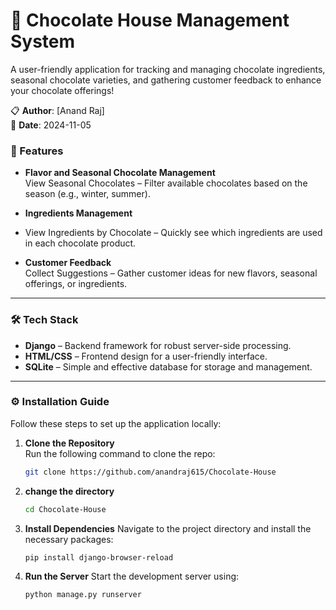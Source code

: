 # 🍫 Chocolate House Management System

A user-friendly application for tracking and managing chocolate ingredients, seasonal chocolate varieties, and gathering customer feedback to enhance your chocolate offerings!

📋 **Author**: [Anand Raj]  
📅 **Date**: 2024-11-05

### 🌟 Features

- **Flavor and Seasonal Chocolate Management**  
  View Seasonal Chocolates – Filter available chocolates based on the season (e.g., winter, summer).
- **Ingredients Management**
- 
  View Ingredients by Chocolate – Quickly see which ingredients are used in each chocolate product.

- **Customer Feedback**  
  Collect Suggestions – Gather customer ideas for new flavors, seasonal offerings, or ingredients.

---

### 🛠 Tech Stack
- **Django** – Backend framework for robust server-side processing.
- **HTML/CSS** – Frontend design for a user-friendly interface.
- **SQLite** – Simple and effective database for storage and management.

---

### ⚙ Installation Guide
Follow these steps to set up the application locally:

1. **Clone the Repository**  
   Run the following command to clone the repo:
   ```bash
   git clone https://github.com/anandraj615/Chocolate-House

2. **change the directory**
    ```bash
    cd Chocolate-House
4. **Install Dependencies**
    Navigate to the project directory and install the necessary packages:
    ```bash
    pip install django-browser-reload
5. **Run the Server**
    Start the development server using:
    ```bash
    python manage.py runserver



